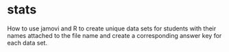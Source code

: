 # stats
How to use jamovi and R to create unique data sets for students with their names attached to the file name and create a corresponding answer key for each data set.
